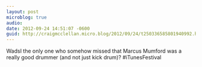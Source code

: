 ```yaml
---
layout: post
microblog: true
audio: 
date: 2012-09-24 14:51:07 -0600
guid: http://craigmcclellan.micro.blog/2012/09/24/t250336585801940992.html
---
```

WadsI the only one who somehow missed that Marcus Mumford was a really good drummer (and not just kick drum)? #iTunesFestival
